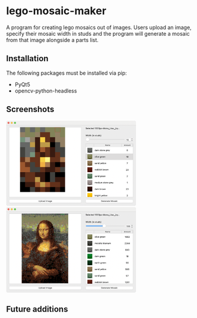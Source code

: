 # lego-mosaic-maker

A program for creating lego mosaics out of images. Users upload an image, specify their mosaic width in studs and the program will generate a mosaic from that image alongside a parts list. 

## Installation

The following packages must be installed via pip:
* PyQt5
* opencv-python-headless

## Screenshots

<p float="left">
  <img src="screenshots/screenshot1.png?raw=true" width="350" />
  <img src="screenshots/screenshot2.png?raw=true" width="350" />
</p>

## Future additions
